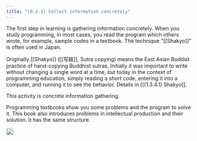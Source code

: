 ```yaml
---
title: "(0.2.1) Collect information concretely"
---
```


The first step in learning is gathering information concretely.
When you study programming, in most cases, you read the program which others wrote, for example, sample codes in a textbook. The technique "[[Shakyo]]" is often used in Japan.

Originally [[Shakyo]] ([[写経]], Sutra copying) means the East Asian Buddist practice of hand-copying Buddhist sutras. Initially it was important to write without changing a single word at a time, but today in the context of programming education, simply reading a short code, entering it into a computer, and running it to see the behavior. Details in [[(1.3.4.1) Shakyo]].

This activity is concrete information gathering.

Programming textbooks show you some problems and the program to solve it. This book also introduces problems in intellectual production and their solution. It has the same structure.

<img src='https://scrapbox.io/api/pages/nishio/en/icon' alt='en.icon' height="19.5"/>